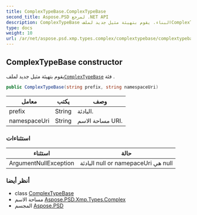 ```yaml
---
title: ComplexTypeBase.ComplexTypeBase
second_title: Aspose.PSD لمرجع .NET API
description: ComplexTypeBase البناء. يقوم بتهيئة مثيل جديد لملفComplexTypeBase فئة .
type: docs
weight: 10
url: /ar/net/aspose.psd.xmp.types.complex/complextypebase/complextypebase/
---
```

## ComplexTypeBase constructor

يقوم بتهيئة مثيل جديد لملف[`ComplexTypeBase`](../) فئة .

```csharp
public ComplexTypeBase(string prefix, string namespaceUri)
```

| معامل | يكتب | وصف |
| --- | --- | --- |
| prefix | String | البادئة. |
| namespaceUri | String | مساحة الاسم URI. |

### استثناءات

| استثناء | حالة |
| --- | --- |
| ArgumentNullException | البادئة null or namepaceUri هي null |

### أنظر أيضا

* class [ComplexTypeBase](../)
* مساحة الاسم [Aspose.PSD.Xmp.Types.Complex](../../complextypebase/)
* المجسم [Aspose.PSD](../../../)


